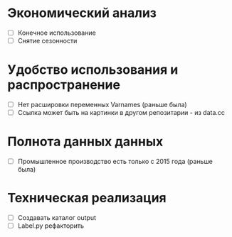 # Экономический анализ
- [ ] Конечное использование
- [ ] Снятие сезонности 

# Удобство использования и распространение
- [ ] Нет расшировки переменных Varnames (раньше была)
- [ ] Ссылка может быть на картинки в другом репозитарии - из data.cc

# Полнота данных данных
- [ ] Промышленное производство есть только с 2015 года (раньше была)

# Техническая реализация
- [ ] Cоздавать каталог output 
- [ ] Label.py рефакторить
